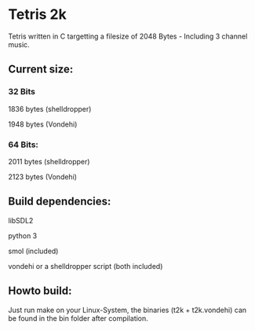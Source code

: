 # Tetris 2k

Tetris written in C targetting a filesize of 2048 Bytes - Including 3 channel music.


## Current size: 

### 32 Bits

1836 bytes (shelldropper)

1948 bytes (Vondehi)

### 64 Bits:

2011 bytes (shelldropper)

2123 bytes (Vondehi)


## Build dependencies:

libSDL2

python 3

smol (included)

vondehi or a shelldropper script (both included)

## Howto build:

Just run make on your Linux-System, the binaries (t2k + t2k.vondehi) can be found in the bin folder after compilation. 
